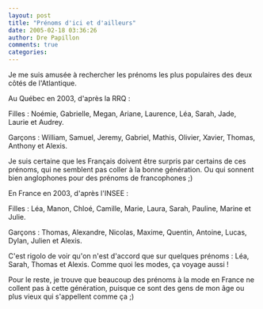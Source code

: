 ```yaml
---
layout: post
title: "Prénoms d'ici et d'ailleurs"
date: 2005-02-18 03:36:26
author: Dre Papillon
comments: true
categories: 
---
```



Je me suis amusée à rechercher les prénoms les plus populaires des deux côtés de l'Atlantique.

Au Québec en 2003, d'après la RRQ :

Filles : Noémie, Gabrielle, Megan, Ariane, Laurence, Léa, Sarah, Jade, Laurie et Audrey.

Garçons : William, Samuel, Jeremy, Gabriel, Mathis, Olivier, Xavier, Thomas, Anthony et Alexis.

Je suis certaine que les Français doivent être surpris par certains de ces prénoms, qui ne semblent pas coller à la bonne génération.  Ou qui sonnent bien anglophones pour des prénoms de francophones ;)

En France en 2003, d'après l'INSEE :

Filles : Léa, Manon, Chloé, Camille, Marie, Laura, Sarah, Pauline, Marine et Julie.

Garçons : Thomas, Alexandre, Nicolas, Maxime, Quentin, Antoine, Lucas, Dylan, Julien et Alexis.

C'est rigolo de voir qu'on n'est d'accord que sur quelques prénoms : Léa, Sarah, Thomas et Alexis.  Comme quoi les modes, ça voyage aussi !

Pour le reste, je trouve que beaucoup des prénoms à la mode en France ne collent pas à cette génération, puisque ce sont des gens de mon âge ou plus vieux qui s'appellent comme ça ;)